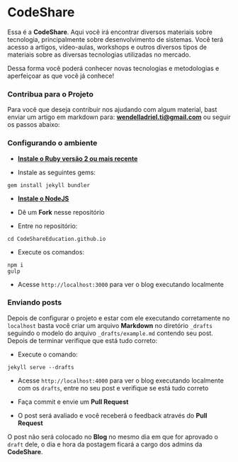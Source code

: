 # CodeShare

Essa é a **CodeShare**. Aqui você irá encontrar diversos materiais sobre tecnologia, principalmente sobre desenvolvimento de sistemas. Você terá acesso a artigos, vídeo-aulas, workshops e outros diversos tipos de materiais sobre as diversas tecnologias utilizadas no mercado.  

Dessa forma você poderá conhecer novas tecnologias e metodologias e aperfeiçoar as que você já conhece!

### Contribua para o Projeto

Para você que deseja contribuir nos ajudando com algum material, bast enviar um artigo em markdown para: **wendelladriel.ti@gmail.com** ou seguir os passos abaixo:

### Configurando o ambiente

- **[Instale o Ruby versão 2 ou mais recente](https://www.ruby-lang.org/en/downloads/)**

- Instale as seguintes gems:

```
gem install jekyll bundler

```

- **[Instale o NodeJS](https://nodejs.org/en/)**

- Dê um **Fork** nesse repositório

- Entre no repositório:

```
cd CodeShareEducation.github.io
```

- Execute os comandos:

```
npm i
gulp
```

- Acesse `http://localhost:3000` para ver o blog executando localmente

### Enviando posts

Depois de configurar o projeto e estar com ele executando corretamente no `localhost` basta você criar um arquivo **Markdown** no diretório `_drafts` seguindo o modelo do arquivo `_drafts/example.md` contendo seu post. Depois de terminar verifique que está tudo correto:

- Execute o comando:

```
jekyll serve --drafts
```

- Acesse `http://localhost:4000` para ver o blog executando localmente com os `drafts`, entre no seu post e verifique se está tudo correto

- Faça commit e envie um **Pull Request**

- O post será avaliado e você receberá o feedback através do **Pull Request**

O post não será colocado no **Blog** no mesmo dia em que for aprovado o `draft` dele, o dia e hora da postagem ficará a cargo dos admins da **CodeShare**.
